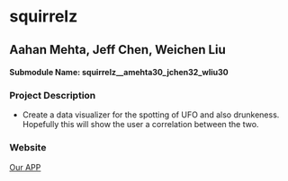 # squirrelz
## Aahan Mehta, Jeff Chen, Weichen Liu
#### Submodule Name: squirrelz__amehta30_jchen32_wliu30

### Project Description
- Create a data visualizer for the spotting of UFO and also drunkeness. Hopefully this will show the user a correlation between the two.

### Website
[Our APP](https://ergo.newjeans.live/)